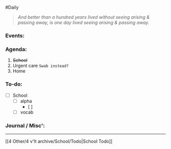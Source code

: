 #Daily
>*And better than a hundred years lived without seeing arising & passing away, is one day lived seeing arising & passing away.*
### Events:


### Agenda:
1. ~~School~~
2. Urgent care
	`Swab instead?`
3. Home

### To-do:
- [ ] School
	- [ ] alpha
		- [ ] 
	- [ ] vocab

### Journal / Misc':


---
[[4 Other/4 v'lt archive/School/Todo|School Todo]]